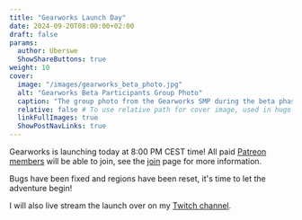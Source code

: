 ```yaml
---
title: "Gearworks Launch Day"
date: 2024-09-20T08:00:00+02:00
draft: false
params:
  author: Uberswe
  ShowShareButtons: true
weight: 10
cover:
  image: "/images/gearworks_beta_photo.jpg"
  alt: "Gearworks Beta Participants Group Photo"
  caption: "The group photo from the Gearworks SMP during the beta phase"
  relative: false # To use relative path for cover image, used in hugo Page-bundles
  linkFullImages: true
  ShowPostNavLinks: true
---
```


Gearworks is launching today at 8:00 PM CEST time! All paid [Patreon members](https://www.patreon.com/uberswe) will be able to join, see the [join](/join/) page for more information.

Bugs have been fixed and regions have been reset, it's time to let the adventure begin!

I will also live stream the launch over on my [Twitch channel](https://www.twitch.tv/uberswe).